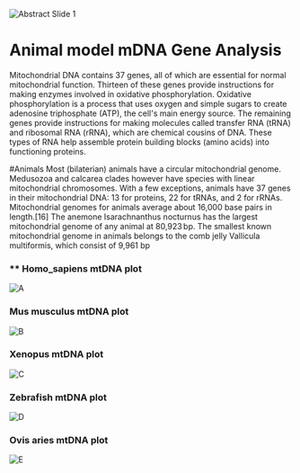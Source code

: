 ![Abstract Slide 1](https://github.com/Bigardcode/Animal_model_mDNA_Gene/assets/84800557/04a62368-d666-4ce2-b41c-bcd8329964c9)









# Animal model mDNA Gene Analysis

Mitochondrial DNA contains 37 genes, all of which are essential for normal mitochondrial function. Thirteen of these genes provide instructions for making enzymes involved in oxidative phosphorylation. Oxidative phosphorylation is a process that uses oxygen and simple sugars to create adenosine triphosphate (ATP), the cell's main energy source. The remaining genes provide instructions for making molecules called transfer RNA (tRNA) and ribosomal RNA (rRNA), which are chemical cousins of DNA. These types of RNA help assemble protein building blocks (amino acids) into functioning proteins.

#Animals
Most (bilaterian) animals have a circular mitochondrial genome. Medusozoa and calcarea clades however have species with linear mitochondrial chromosomes. With a few exceptions, animals have 37 genes in their mitochondrial DNA: 13 for proteins, 22 for tRNAs, and 2 for rRNAs.
Mitochondrial genomes for animals average about 16,000 base pairs in length.[16] The anemone Isarachnanthus nocturnus has the largest mitochondrial genome of any animal at 80,923 bp. The smallest known mitochondrial genome in animals belongs to the comb jelly Vallicula multiformis, which consist of 9,961 bp


### ** Homo_sapiens mtDNA plot 

![A](https://github.com/Bigardcode/Animal_model_mDNA_Gene/assets/84800557/d0d886e5-5314-4c1d-98de-dd55358da057)

### Mus musculus mtDNA plot

![B](https://github.com/Bigardcode/Animal_model_mDNA_Gene/assets/84800557/9fafa997-d266-4fc4-a36c-8b95069539e0)

### Xenopus mtDNA plot

![C](https://github.com/Bigardcode/Animal_model_mDNA_Gene/assets/84800557/a2bcf13d-3265-4a3a-b99c-b9197da201c3)

### Zebrafish mtDNA plot

![D](https://github.com/Bigardcode/Animal_model_mDNA_Gene/assets/84800557/22eeaa6b-1d20-4fbc-8720-3e5af33ab007)

### Ovis aries mtDNA plot

![E](https://github.com/Bigardcode/Animal_model_mDNA_Gene/assets/84800557/a22a9e41-95ed-478a-8ed0-47726e74afe5)
